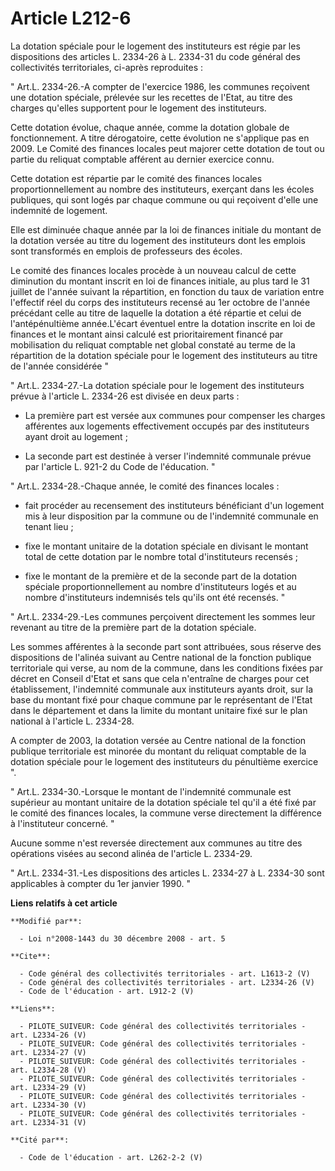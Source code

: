 # Article L212-6

La dotation spéciale pour le logement des instituteurs est régie par les dispositions des articles L. 2334-26 à L. 2334-31 du
code général des collectivités territoriales, ci-après reproduites : 

" Art.L. 2334-26.-A compter de l'exercice 1986, les communes reçoivent une dotation spéciale, prélevée sur les recettes de
l'Etat, au titre des charges qu'elles supportent pour le logement des instituteurs. 

Cette dotation évolue, chaque année, comme la dotation globale de fonctionnement. A titre dérogatoire, cette évolution ne
s'applique pas en 2009. Le Comité des finances locales peut majorer cette dotation de tout ou partie du reliquat comptable
afférent au dernier exercice connu. 

Cette dotation est répartie par le comité des finances locales proportionnellement au nombre des instituteurs, exerçant dans
les écoles publiques, qui sont logés par chaque commune ou qui reçoivent d'elle une indemnité de logement. 

Elle est diminuée chaque année par la loi de finances initiale du montant de la dotation versée au titre du logement des
instituteurs dont les emplois sont transformés en emplois de professeurs des écoles. 

Le comité des finances locales procède à un nouveau calcul de cette diminution du montant inscrit en loi de finances
initiale, au plus tard le 31 juillet de l'année suivant la répartition, en fonction du taux de variation entre l'effectif
réel du corps des instituteurs recensé au 1er octobre de l'année précédant celle au titre de laquelle la dotation a été
répartie et celui de l'antépénultième année.L'écart éventuel entre la dotation inscrite en loi de finances et le montant
ainsi calculé est prioritairement financé par mobilisation du reliquat comptable net global constaté au terme de la
répartition de la dotation spéciale pour le logement des instituteurs au titre de l'année considérée "

" Art.L. 2334-27.-La dotation spéciale pour le logement des instituteurs prévue à l'article L. 2334-26 est divisée en deux
parts :

- La première part est versée aux communes pour compenser les charges afférentes aux logements effectivement occupés par des
instituteurs ayant droit au logement ;

- La seconde part est destinée à verser l'indemnité communale prévue par l'article L. 921-2 du Code de l'éducation. " 

" Art.L. 2334-28.-Chaque année, le comité des finances locales :

- fait procéder au recensement des instituteurs bénéficiant d'un logement mis à leur disposition par la commune ou de
l'indemnité communale en tenant lieu ;

- fixe le montant unitaire de la dotation spéciale en divisant le montant total de cette dotation par le nombre total
d'instituteurs recensés ;

- fixe le montant de la première et de la seconde part de la dotation spéciale proportionnellement au nombre d'instituteurs
logés et au nombre d'instituteurs indemnisés tels qu'ils ont été recensés. " 

" Art.L. 2334-29.-Les communes perçoivent directement les sommes leur revenant au titre de la première part de la dotation
spéciale. 

Les sommes afférentes à la seconde part sont attribuées, sous réserve des dispositions de l'alinéa suivant au Centre national
de la fonction publique territoriale qui verse, au nom de la commune, dans les conditions fixées par décret en Conseil d'Etat
et sans que cela n'entraîne de charges pour cet établissement, l'indemnité communale aux instituteurs ayants droit, sur la
base du montant fixé pour chaque commune par le représentant de l'Etat dans le département et dans la limite du montant
unitaire fixé sur le plan national à l'article L. 2334-28.

A compter de 2003, la dotation versée au Centre national de la fonction publique territoriale est minorée du montant du
reliquat comptable de la dotation spéciale pour le logement des instituteurs du pénultième exercice ". 

" Art.L. 2334-30.-Lorsque le montant de l'indemnité communale est supérieur au montant unitaire de la dotation spéciale tel
qu'il a été fixé par le comité des finances locales, la commune verse directement la différence à l'instituteur concerné. " 

Aucune somme n'est reversée directement aux communes au titre des opérations visées au second alinéa de l'article L.
2334-29. 

" Art.L. 2334-31.-Les dispositions des articles L. 2334-27 à L. 2334-30 sont applicables à compter du 1er janvier 1990. "

**Liens relatifs à cet article**

	**Modifié par**:

	  - Loi n°2008-1443 du 30 décembre 2008 - art. 5

	**Cite**:

	  - Code général des collectivités territoriales - art. L1613-2 (V)
	  - Code général des collectivités territoriales - art. L2334-26 (V)
	  - Code de l'éducation - art. L912-2 (V)

	**Liens**:

	  - PILOTE_SUIVEUR: Code général des collectivités territoriales - art. L2334-26 (V)
	  - PILOTE_SUIVEUR: Code général des collectivités territoriales - art. L2334-27 (V)
	  - PILOTE_SUIVEUR: Code général des collectivités territoriales - art. L2334-28 (V)
	  - PILOTE_SUIVEUR: Code général des collectivités territoriales - art. L2334-29 (V)
	  - PILOTE_SUIVEUR: Code général des collectivités territoriales - art. L2334-30 (V)
	  - PILOTE_SUIVEUR: Code général des collectivités territoriales - art. L2334-31 (V)

	**Cité par**:

	  - Code de l'éducation - art. L262-2-2 (V)
